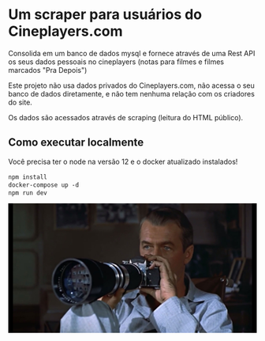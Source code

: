 # Um scraper para usuários do Cineplayers.com

Consolida em um banco de dados mysql e fornece através de uma Rest API os seus dados pessoais no cineplayers (notas para filmes e filmes marcados "Pra Depois")

Este projeto não usa dados privados do Cineplayers.com, não acessa o seu banco de dados diretamente, e não tem nenhuma relação com os criadores do site.

Os dados são acessados através de scraping (leitura do HTML público).

## Como executar localmente

Você precisa ter o node na versão 12 e o docker atualizado instalados!

```console
npm install
docker-compose up -d
npm run dev
```

![Janela Indiscreta (Alfred Hitchcock, 1954](readme.jpg)
